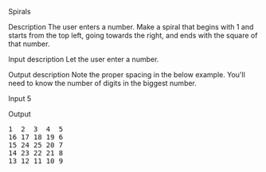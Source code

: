 Spirals

Description
The user enters a number. Make a spiral that begins with 1 and starts from the top left, going towards the right, and ends with the square of that number.

Input description
Let the user enter a number.

Output description
Note the proper spacing in the below example. You'll need to know the number of digits in the biggest number.

Input
5

Output

<pre>
1  2  3  4  5 
16 17 18 19 6 
15 24 25 20 7 
14 23 22 21 8 
13 12 11 10 9  
<pre/>
